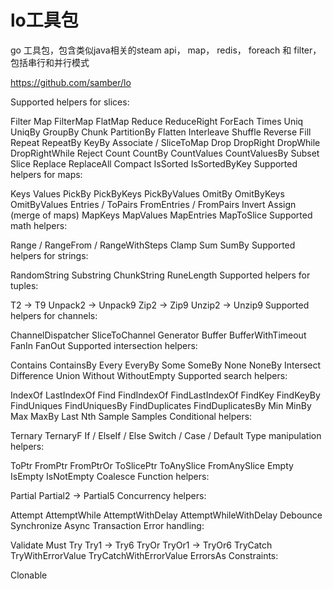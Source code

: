 # lo工具包
go 工具包，包含类似java相关的steam api， map， redis， foreach 和 filter，包括串行和并行模式

https://github.com/samber/lo

Supported helpers for slices:

Filter
Map
FilterMap
FlatMap
Reduce
ReduceRight
ForEach
Times
Uniq
UniqBy
GroupBy
Chunk
PartitionBy
Flatten
Interleave
Shuffle
Reverse
Fill
Repeat
RepeatBy
KeyBy
Associate / SliceToMap
Drop
DropRight
DropWhile
DropRightWhile
Reject
Count
CountBy
CountValues
CountValuesBy
Subset
Slice
Replace
ReplaceAll
Compact
IsSorted
IsSortedByKey
Supported helpers for maps:

Keys
Values
PickBy
PickByKeys
PickByValues
OmitBy
OmitByKeys
OmitByValues
Entries / ToPairs
FromEntries / FromPairs
Invert
Assign (merge of maps)
MapKeys
MapValues
MapEntries
MapToSlice
Supported math helpers:

Range / RangeFrom / RangeWithSteps
Clamp
Sum
SumBy
Supported helpers for strings:

RandomString
Substring
ChunkString
RuneLength
Supported helpers for tuples:

T2 -> T9
Unpack2 -> Unpack9
Zip2 -> Zip9
Unzip2 -> Unzip9
Supported helpers for channels:

ChannelDispatcher
SliceToChannel
Generator
Buffer
BufferWithTimeout
FanIn
FanOut
Supported intersection helpers:

Contains
ContainsBy
Every
EveryBy
Some
SomeBy
None
NoneBy
Intersect
Difference
Union
Without
WithoutEmpty
Supported search helpers:

IndexOf
LastIndexOf
Find
FindIndexOf
FindLastIndexOf
FindKey
FindKeyBy
FindUniques
FindUniquesBy
FindDuplicates
FindDuplicatesBy
Min
MinBy
Max
MaxBy
Last
Nth
Sample
Samples
Conditional helpers:

Ternary
TernaryF
If / ElseIf / Else
Switch / Case / Default
Type manipulation helpers:

ToPtr
FromPtr
FromPtrOr
ToSlicePtr
ToAnySlice
FromAnySlice
Empty
IsEmpty
IsNotEmpty
Coalesce
Function helpers:

Partial
Partial2 -> Partial5
Concurrency helpers:

Attempt
AttemptWhile
AttemptWithDelay
AttemptWhileWithDelay
Debounce
Synchronize
Async
Transaction
Error handling:

Validate
Must
Try
Try1 -> Try6
TryOr
TryOr1 -> TryOr6
TryCatch
TryWithErrorValue
TryCatchWithErrorValue
ErrorsAs
Constraints:

Clonable